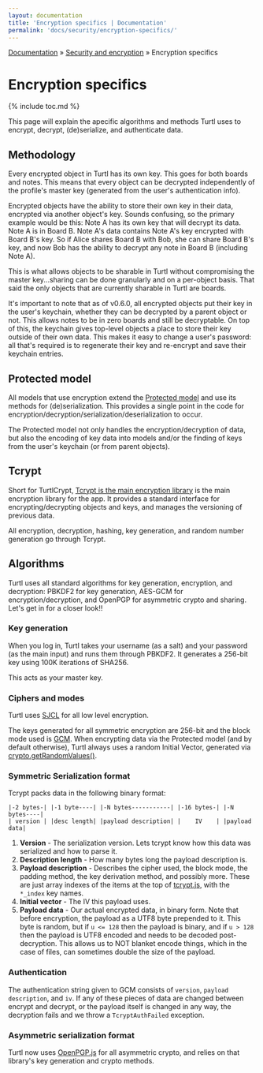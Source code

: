 ```yaml
---
layout: documentation
title: 'Encryption specifics | Documentation'
permalink: 'docs/security/encryption-specifics/'
---
```


<div class="breadcrumb">
<a href="/docs">Documentation</a> &raquo;
<a href="/docs/security">Security and encryption</a> &raquo;
Encryption specifics
</div>

# Encryption specifics
{% include toc.md %}

This page will explain the apecific algorithms and methods Turtl uses to encrypt,
decrypt, (de)serialize, and authenticate data.

## Methodology

Every encrypted object in Turtl has its own key. This goes for both boards
and notes. This means that every object can be decrypted independently of the
profile's master key (generated from the user's authentication info).

Encrypted objects have the ability to store their own key in their data,
encrypted via another object's key. Sounds confusing, so the primary example
would be this: Note A has its own key that will decrypt its data. Note A is in
Board B. Note A's data contains Note A's key encrypted with Board B's key. So
if Alice shares Board B with Bob, she can share Board B's key, and now Bob has
the ability to decrypt any note in Board B (including Note A).

This is what allows objects to be sharable in Turtl without compromising the
master key...sharing can be done granularly and on a per-object basis. That said
the only objects that are currently sharable in Turtl are boards.

It's important to note that as of v0.6.0, all encrypted objects put their key
in the user's keychain, whether they can be decrypted by a parent object or not.
This allows notes to be in zero boards and still be decryptable. On top of this,
the keychain gives top-level objects a place to store their key outside of their
own data. This makes it easy to change a user's password: all that's required is
to regenerate their key and re-encrypt and save their keychain entries.

## Protected model
All models that use encryption extend the [Protected model](https://github.com/turtl/js/blob/master/models/_protected.js)
and use its methods for (de)serialization. This provides a single point
in the code for encryption/decryption/serialization/deserialization to occur.

The Protected model not only handles the encryption/decryption of data, but
also the encoding of key data into models and/or the finding of keys from the
user's keychain (or from parent objects).

## Tcrypt

Short for TurtlCrypt, [Tcrypt is the main encryption library](https://github.com/turtl/js/blob/master/library/tcrypt.js)
is the main encryption library for the app. It provides a standard interface for
encrypting/decrypting objects and keys, and manages the versioning of previous
data.

All encryption, decryption, hashing, key generation, and random number
generation go through Tcrypt.

## Algorithms

Turtl uses all standard algorithms for key generation, encryption, and
decryption: PBKDF2 for key generation, AES-GCM for encryption/decryption, and
OpenPGP for asymmetric crypto and sharing. Let's get in for a closer look!!

### Key generation

When you log in, Turtl takes your username (as a salt) and your password (as the
main input) and runs them through PBKDF2. It generates a 256-bit key using
100K iterations of SHA256.

This acts as your master key.

### Ciphers and modes
Turtl uses [SJCL](http://bitwiseshiftleft.github.io/sjcl/) for all low
level encryption.

The keys generated for all symmetric encryption are 256-bit and the block mode
used is [GCM](http://en.wikipedia.org/wiki/Galois/Counter_Mode).
When encrypting data via the Protected model (and by default otherwise), Turtl
always uses a random Initial Vector, generated via [crypto.getRandomValues()](https://developer.mozilla.org/en-US/docs/Web/API/window.crypto.getRandomValues).

### Symmetric Serialization format
Tcrypt packs data in the following binary format:

~~~
|-2 bytes-| |-1 byte----| |-N bytes-----------| |-16 bytes-| |-N bytes----|
| version | |desc length| |payload description| |    IV    | |payload data|
~~~

1. __Version__ - The serialization version. Lets tcrypt know how this data was
serialized and how to parse it.
1. __Description length__ - How many bytes long the payload description is.
1. __Payload description__ - Describes the cipher used, the block mode, the 
padding method, the key derivation method, and possibly more. These are just
array indexes of the items at the top of [tcrypt.js](https://github.com/turtl/js/blob/master/library/tcrypt.js),
with the `*_index` key names.
1. __Initial vector__ - The IV this payload uses.
1. __Payload data__ - Our actual encrypted data, in binary form. Note that before
encryption, the payload as a UTF8 byte prepended to it. This byte is random, but
if `u <= 128` then the payload is binary, and if `u > 128` then the payload is
UTF8 encoded and needs to be decoded post-decryption. This allows us to NOT
blanket encode things, which in the case of files, can sometimes double the size
of the payload.

### Authentication

The authentication string given to GCM consists of `version`, `payload description`,
and `iv`. If any of these pieces of data are changed between encrypt and decrypt,
or the payload itself is changed in any way, the decryption fails and we throw
a `TcryptAuthFailed` exception.

### Asymmetric serialization format

Turtl now uses [OpenPGP.js](https://github.com/openpgpjs/openpgpjs) for all
asymmetric crypto, and relies on that library's key generation and crypto
methods.

